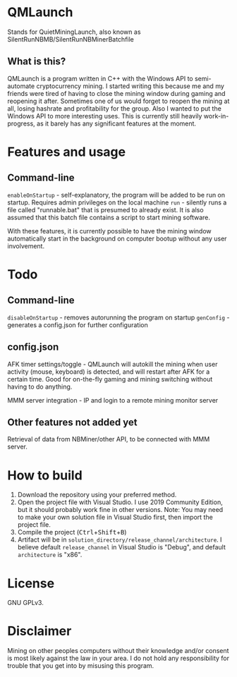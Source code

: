 # QMLaunch
Stands for QuietMiningLaunch, also known as SilentRunNBMB/SilentRunNBMinerBatchfile

## What is this?
QMLaunch is a program written in C++ with the Windows API to semi-automate cryptocurrency mining. I started writing this because me and my friends were tired of having to close the mining window during gaming and reopening it after. Sometimes one of us would forget to reopen the mining at all, losing hashrate and profitability for the group. Also I wanted to put the Windows API to more interesting uses. This is currently still heavily work-in-progress, as it barely has any significant features at the moment.

# Features and usage
## Command-line
```enableOnStartup``` - self-explanatory, the program will be added to be run on startup. Requires admin privileges on the local machine
```run``` - silently runs a file called "runnable.bat" that is presumed to already exist. It is also assumed that this batch file contains a script to start mining software.

With these features, it is currently possible to have the mining window automatically start in the background on computer bootup without any user involvement. 

# Todo
## Command-line
```disableOnStartup``` - removes autorunning the program on startup
```genConfig``` - generates a config.json for further configuration

## config.json
AFK timer settings/toggle - QMLaunch will autokill the mining when user activity (mouse, keyboard) is detected, and will restart after AFK for a certain time. Good for on-the-fly gaming and mining switching without having to do anything.

MMM server integration - IP and login to a remote mining monitor server 

## Other features not added yet
Retrieval of data from NBMiner/other API, to be connected with MMM server.

# How to build
1. Download the repository using your preferred method.
2. Open the project file with Visual Studio. I use 2019 Community Edition, but it should probably work fine in other versions. Note: You may need to make your own solution file in Visual Studio first, then import the project file.
3. Compile the project (<kbd>Ctrl</kbd>+<kbd>Shift</kbd>+<kbd>B</kbd>)
4. Artifact will be in ```solution_directory/release_channel/architecture```. I believe default ```release_channel``` in Visual Studio is "Debug", and default ```architecture``` is "x86".

# License
GNU GPLv3.

# Disclaimer
Mining on other peoples computers without their knowledge and/or consent is most likely against the law in your area. I do not hold any responsibility for trouble that you get into by misusing this program.
